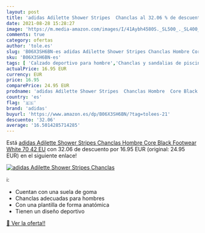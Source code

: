 ```yaml
---
layout: post
title: 'adidas Adilette Shower Stripes  Chanclas al 32.06 % de descuento'
date: 2021-08-28 15:28:27
image: 'https://m.media-amazon.com/images/I/41Aybh4580S._SL500_._SL400_.jpg'
comments: true
category: ofertas
author: 'tole.es'
slug: 'B06X3SH6BN-es adidas Adilette Shower Stripes Chanclas Hombre Core Black...'
sku: 'B06X3SH6BN-es'
tags: [ 'Calzado deportivo para hombre','Chanclas y sandalias de piscina para hombre','Zapatillas y calzado deportivo para hombre','Zapatos','Zapatos para hombre','Zapatos y complementos','adidas','chanclas', ]
actualPrice: 16.95 EUR
currency: EUR
price: 16.95
comparePrice: 24.95 EUR
prodname: 'adidas Adilette Shower Stripes  Chanclas Hombre  Core Black Footwear White 70  42 EU'
country: 'es'
flag: '🇪🇸'
brand: 'adidas'
buyurl: 'https://www.amazon.es/dp/B06X3SH6BN/?tag=tolees-21'
descuento: '32.06'
average: '16.5014285714285'
---
```


Está [adidas Adilette Shower Stripes  Chanclas Hombre  Core Black Footwear White 70  42 EU](https://www.amazon.es/dp/B06X3SH6BN/?tag=tolees-21) con 32.06 de descuento por 16.95 EUR (original: 24.95 EUR) en el siguiente enlace!

[![adidas Adilette Shower Stripes  Chanclas](https://m.media-amazon.com/images/I/41Aybh4580S._SL500_._SL400_.jpg)](https://www.amazon.es/dp/B06X3SH6BN/?tag=tolees-21)

ℹ️:

- Cuentan con una suela de goma
- Chanclas adecuadas para hombres
- Con una plantilla de forma anatómica
- Tienen un diseño deportivo

[🛒 Ver la oferta!!](https://www.amazon.es/dp/B06X3SH6BN/?tag=tolees-21)
